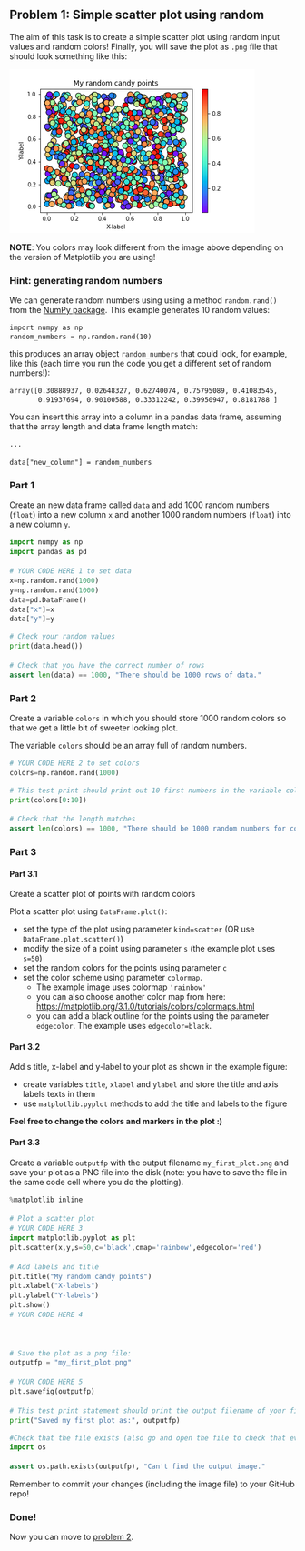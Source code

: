 ## Problem 1: Simple scatter plot using random 

The aim of this task is to create a simple scatter plot using random input values and random colors!
Finally, you will save the plot as `.png` file that should look something like this: 
 
 ![Example figure](img/problem1_example.png)
 
**NOTE**: You colors may look different from the image above depending on the version of Matplotlib you are using!
 
### Hint: generating random numbers

We can generate random numbers using using a method `random.rand()` from the [NumPy package](https://numpy.org/). This example generates 10 random values:

```
import numpy as np
random_numbers = np.random.rand(10)

```

this produces an array object `random_numbers` that could look, for example, like this (each time you run the code you get a different set of random numbers!):

``` 
array([0.30888937, 0.02648327, 0.62740074, 0.75795089, 0.41083545,
       0.91937694, 0.90100588, 0.33312242, 0.39950947, 0.8181788 ]
``` 


You can insert this array into a column in a pandas data frame, assuming that the array length and data frame length match:

```
...

data["new_column"] = random_numbers
```


### Part 1

Create an new data frame called `data` and add 1000 random numbers (`float`) into a new column `x` and another 1000 random numbers (`float`) into a new column `y`.


```python
import numpy as np
import pandas as pd

# YOUR CODE HERE 1 to set data 
x=np.random.rand(1000)
y=np.random.rand(1000)
data=pd.DataFrame()
data["x"]=x
data["y"]=y
```


```python
# Check your random values
print(data.head())

# Check that you have the correct number of rows
assert len(data) == 1000, "There should be 1000 rows of data."
```

### Part 2

Create a variable `colors` in which you should store 1000 random colors so that we get a little bit of sweeter looking plot.

The variable `colors` should be an array full of random numbers.


```python
# YOUR CODE HERE 2 to set colors
colors=np.random.rand(1000)
```


```python
# This test print should print out 10 first numbers in the variable colors
print(colors[0:10])

# Check that the length matches
assert len(colors) == 1000, "There should be 1000 random numbers for colors"
```

### Part 3 

#### Part 3.1

Create a scatter plot of points with random colors

Plot a scatter plot using `DataFrame.plot()`:
- set the type of the plot using parameter `kind=scatter` (OR use `DataFrame.plot.scatter()`)
- modify the size of a point using parameter `s` (the example plot uses `s=50`)
- set the random colors for the points using parameter `c`
- set the color scheme using parameter `colormap`. 
    - The example image uses colormap `'rainbow'`
    - you can also choose another color map from here: https://matplotlib.org/3.1.0/tutorials/colors/colormaps.html
    - you can add a black outline for the points using the parameter `edgecolor`. The example uses `edgecolor=black`.

#### Part 3.2

Add s title, x-label and y-label to your plot as shown in the example figure:

- create variables `title`, `xlabel` and `ylabel` and store the title and axis labels texts in them
- use `matplotlib.pyplot` methods to add the title and labels to the figure

**Feel free to change the colors and markers in the plot :)**

#### Part 3.3

Create a variable `outputfp` with the output filename `my_first_plot.png` and save your plot as a PNG file into the disk (note: you have to save the file in the same code cell where you do the plotting). 


```python
%matplotlib inline

# Plot a scatter plot
# YOUR CODE HERE 3
import matplotlib.pyplot as plt
plt.scatter(x,y,s=50,c='black',cmap='rainbow',edgecolor='red')

# Add labels and title
plt.title("My random candy points")
plt.xlabel("X-labels")
plt.ylabel("Y-labels")
plt.show()
# YOUR CODE HERE 4



# Save the plot as a png file:
outputfp = "my_first_plot.png"

# YOUR CODE HERE 5
plt.savefig(outputfp)

# This test print statement should print the output filename of your figure
print("Saved my first plot as:", outputfp)
```


```python
#Check that the file exists (also go and open the file to check that everything is ok!)
import os

assert os.path.exists(outputfp), "Can't find the output image."
```

Remember to commit your changes (including the image file) to your GitHub repo!

### Done!

Now you can move to [problem 2](Exercise-7-problem-2.ipynb).
